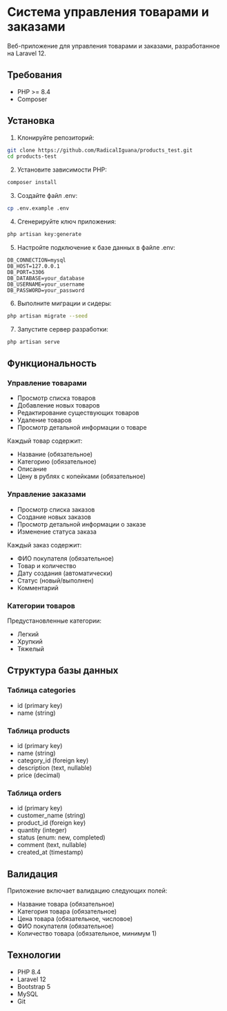 # Система управления товарами и заказами

Веб-приложение для управления товарами и заказами, разработанное на Laravel 12.

## Требования

- PHP >= 8.4
- Composer

## Установка

1. Клонируйте репозиторий:
```bash
git clone https://github.com/RadicalIguana/products_test.git
cd products-test
```

2. Установите зависимости PHP:
```bash
composer install
```

3. Создайте файл .env:
```bash
cp .env.example .env
```

4. Сгенерируйте ключ приложения:
```bash
php artisan key:generate
```

5. Настройте подключение к базе данных в файле .env:
```
DB_CONNECTION=mysql
DB_HOST=127.0.0.1
DB_PORT=3306
DB_DATABASE=your_database
DB_USERNAME=your_username
DB_PASSWORD=your_password
```

6. Выполните миграции и сидеры:
```bash
php artisan migrate --seed
```

7. Запустите сервер разработки:
```bash
php artisan serve
```

## Функциональность

### Управление товарами

- Просмотр списка товаров
- Добавление новых товаров
- Редактирование существующих товаров
- Удаление товаров
- Просмотр детальной информации о товаре

Каждый товар содержит:
- Название (обязательное)
- Категорию (обязательное)
- Описание
- Цену в рублях с копейками (обязательное)

### Управление заказами

- Просмотр списка заказов
- Создание новых заказов
- Просмотр детальной информации о заказе
- Изменение статуса заказа

Каждый заказ содержит:
- ФИО покупателя (обязательное)
- Товар и количество
- Дату создания (автоматически)
- Статус (новый/выполнен)
- Комментарий

### Категории товаров

Предустановленные категории:
- Легкий
- Хрупкий
- Тяжелый

## Структура базы данных

### Таблица categories
- id (primary key)
- name (string)

### Таблица products
- id (primary key)
- name (string)
- category_id (foreign key)
- description (text, nullable)
- price (decimal)

### Таблица orders
- id (primary key)
- customer_name (string)
- product_id (foreign key)
- quantity (integer)
- status (enum: new, completed)
- comment (text, nullable)
- created_at (timestamp)

## Валидация

Приложение включает валидацию следующих полей:
- Название товара (обязательное)
- Категория товара (обязательное)
- Цена товара (обязательное, числовое)
- ФИО покупателя (обязательное)
- Количество товара (обязательное, минимум 1)

## Технологии

- PHP 8.4
- Laravel 12
- Bootstrap 5
- MySQL
- Git
